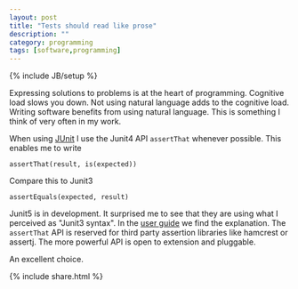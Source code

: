 ```yaml
---
layout: post
title: "Tests should read like prose"
description: ""
category: programming
tags: [software,programming]
---
```

{% include JB/setup %}

Expressing solutions to problems is at the heart of programming.
Cognitive load slows you down.
Not using natural language adds to the cognitive load.
Writing software benefits from using natural language.
This is something I think of very often in my work.

When using [JUnit](http://junit.org/) I use the Junit4 API `assertThat` whenever possible.
This enables me to write

```
assertThat(result, is(expected))
```

Compare this to Junit3

```
assertEquals(expected, result)
```

Junit5 is in development.
It surprised me to see that they are using what I perceived as "Junit3 syntax".
In the
[user guide](http://junit.org/junit5/docs/current/user-guide/#third-party-assertion-libraries)
we find the explanation.
The `assertThat` API is reserved for third party assertion libraries like hamcrest or assertj.
The more powerful API is open to extension and pluggable.

An excellent choice.


{% include share.html %}
